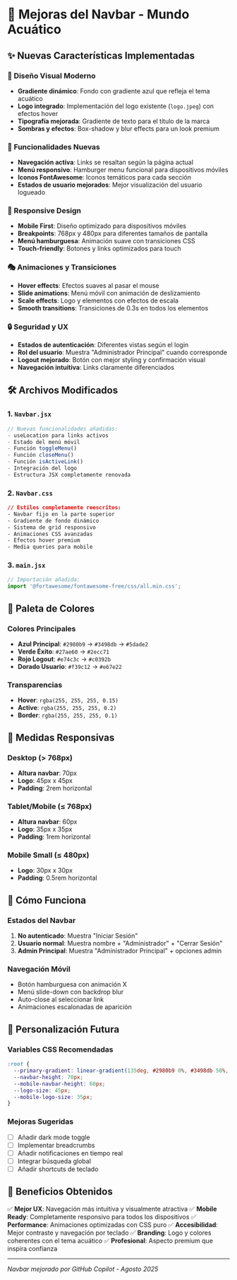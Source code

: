 # 🎨 Mejoras del Navbar - Mundo Acuático

## ✨ Nuevas Características Implementadas

### 🎯 Diseño Visual Moderno
- **Gradiente dinámico**: Fondo con gradiente azul que refleja el tema acuático
- **Logo integrado**: Implementación del logo existente (`logo.jpeg`) con efectos hover
- **Tipografía mejorada**: Gradiente de texto para el título de la marca
- **Sombras y efectos**: Box-shadow y blur effects para un look premium

### 🚀 Funcionalidades Nuevas
- **Navegación activa**: Links se resaltan según la página actual
- **Menú responsivo**: Hamburger menu funcional para dispositivos móviles
- **Iconos FontAwesome**: Iconos temáticos para cada sección
- **Estados de usuario mejorados**: Mejor visualización del usuario logueado

### 📱 Responsive Design
- **Mobile First**: Diseño optimizado para dispositivos móviles
- **Breakpoints**: 768px y 480px para diferentes tamaños de pantalla
- **Menú hamburguesa**: Animación suave con transiciones CSS
- **Touch-friendly**: Botones y links optimizados para touch

### 🎭 Animaciones y Transiciones
- **Hover effects**: Efectos suaves al pasar el mouse
- **Slide animations**: Menú móvil con animación de deslizamiento
- **Scale effects**: Logo y elementos con efectos de escala
- **Smooth transitions**: Transiciones de 0.3s en todos los elementos

### 🔒 Seguridad y UX
- **Estados de autenticación**: Diferentes vistas según el login
- **Rol del usuario**: Muestra "Administrador Principal" cuando corresponde
- **Logout mejorado**: Botón con mejor styling y confirmación visual
- **Navegación intuitiva**: Links claramente diferenciados

## 🛠️ Archivos Modificados

### 1. `Navbar.jsx`
```jsx
// Nuevas funcionalidades añadidas:
- useLocation para links activos
- Estado del menú móvil
- Función toggleMenu()
- Función closeMenu()
- Función isActiveLink()
- Integración del logo
- Estructura JSX completamente renovada
```

### 2. `Navbar.css`
```css
// Estilos completamente reescritos:
- Navbar fijo en la parte superior
- Gradiente de fondo dinámico
- Sistema de grid responsivo
- Animaciones CSS avanzadas
- Efectos hover premium
- Media queries para mobile
```

### 3. `main.jsx`
```jsx
// Importación añadida:
import '@fortawesome/fontawesome-free/css/all.min.css';
```

## 🎨 Paleta de Colores

### Colores Principales
- **Azul Principal**: `#2980b9` → `#3498db` → `#5dade2`
- **Verde Éxito**: `#27ae60` → `#2ecc71`
- **Rojo Logout**: `#e74c3c` → `#c0392b`
- **Dorado Usuario**: `#f39c12` → `#e67e22`

### Transparencias
- **Hover**: `rgba(255, 255, 255, 0.15)`
- **Active**: `rgba(255, 255, 255, 0.2)`
- **Border**: `rgba(255, 255, 255, 0.1)`

## 📐 Medidas Responsivas

### Desktop (> 768px)
- **Altura navbar**: 70px
- **Logo**: 45px x 45px
- **Padding**: 2rem horizontal

### Tablet/Mobile (≤ 768px)
- **Altura navbar**: 60px
- **Logo**: 35px x 35px
- **Padding**: 1rem horizontal

### Mobile Small (≤ 480px)
- **Logo**: 30px x 30px
- **Padding**: 0.5rem horizontal

## 🚀 Cómo Funciona

### Estados del Navbar
1. **No autenticado**: Muestra "Iniciar Sesión"
2. **Usuario normal**: Muestra nombre + "Administrador" + "Cerrar Sesión"
3. **Admin Principal**: Muestra "Administrador Principal" + opciones admin

### Navegación Móvil
- Botón hamburguesa con animación X
- Menú slide-down con backdrop blur
- Auto-close al seleccionar link
- Animaciones escalonadas de aparición

## 🔧 Personalización Futura

### Variables CSS Recomendadas
```css
:root {
  --primary-gradient: linear-gradient(135deg, #2980b9 0%, #3498db 50%, #5dade2 100%);
  --navbar-height: 70px;
  --mobile-navbar-height: 60px;
  --logo-size: 45px;
  --mobile-logo-size: 35px;
}
```

### Mejoras Sugeridas
- [ ] Añadir dark mode toggle
- [ ] Implementar breadcrumbs
- [ ] Añadir notificaciones en tiempo real
- [ ] Integrar búsqueda global
- [ ] Añadir shortcuts de teclado

## 🎯 Beneficios Obtenidos

✅ **Mejor UX**: Navegación más intuitiva y visualmente atractiva
✅ **Mobile Ready**: Completamente responsivo para todos los dispositivos
✅ **Performance**: Animaciones optimizadas con CSS puro
✅ **Accesibilidad**: Mejor contraste y navegación por teclado
✅ **Branding**: Logo y colores coherentes con el tema acuático
✅ **Profesional**: Aspecto premium que inspira confianza

---

*Navbar mejorado por GitHub Copilot - Agosto 2025*
